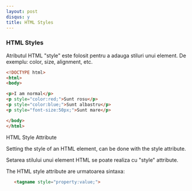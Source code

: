 ```yaml
---
layout: post
disqus: y
title: HTML Styles
---
```


### HTML Styles


Atributul HTML "style"  este folosit pentru a adauga stiluri unui element. De exemplu: color, size, alignment, etc.

```html
<!DOCTYPE html>
<html>
<body>

<p>I am normal</p>
<p style="color:red;">Sunt rosu</p>
<p style="color:blue;">Sunt albastru</p>
<p style="font-size:50px;">Sunt mare</p>

</body>
</html>

```

HTML Style Attribute

Setting the style of an HTML element, can be done with the style attribute.

Setarea stilului unui element HTML se poate realiza cu "style" attribute.

The HTML style attribute are urmatoarea sintaxa:

```html
   <tagname style="property:value;">
```

